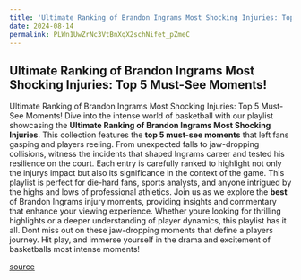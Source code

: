 ```yaml
---
title: 'Ultimate Ranking of Brandon Ingrams Most Shocking Injuries: Top 5 Must-See Moments!'
date: 2024-08-14
permalink: PLWn1UwZrNc3VtBnXqX2schNifet_pZmeC
---
```


## Ultimate Ranking of Brandon Ingrams Most Shocking Injuries: Top 5 Must-See Moments!

Ultimate Ranking of Brandon Ingrams Most Shocking Injuries: Top 5 Must-See Moments!
Dive into the intense world of basketball with our playlist showcasing the **Ultimate Ranking of Brandon Ingrams Most Shocking Injuries**. This collection features the **top 5 must-see moments** that left fans gasping and players reeling. From unexpected falls to jaw-dropping collisions, witness the incidents that shaped Ingrams career and tested his resilience on the court.
Each entry is carefully ranked to highlight not only the injurys impact but also its significance in the context of the game. This playlist is perfect for die-hard fans, sports analysts, and anyone intrigued by the highs and lows of professional athletics. 
Join us as we explore the **best** of Brandon Ingrams injury moments, providing insights and commentary that enhance your viewing experience. Whether youre looking for thrilling highlights or a deeper understanding of player dynamics, this playlist has it all. 
Dont miss out on these jaw-dropping moments that define a players journey. Hit play, and immerse yourself in the drama and excitement of basketballs most intense moments!

[source](https://www.youtube.com/playlist?list=PLWn1UwZrNc3VtBnXqX2schNifet_pZmeC)
